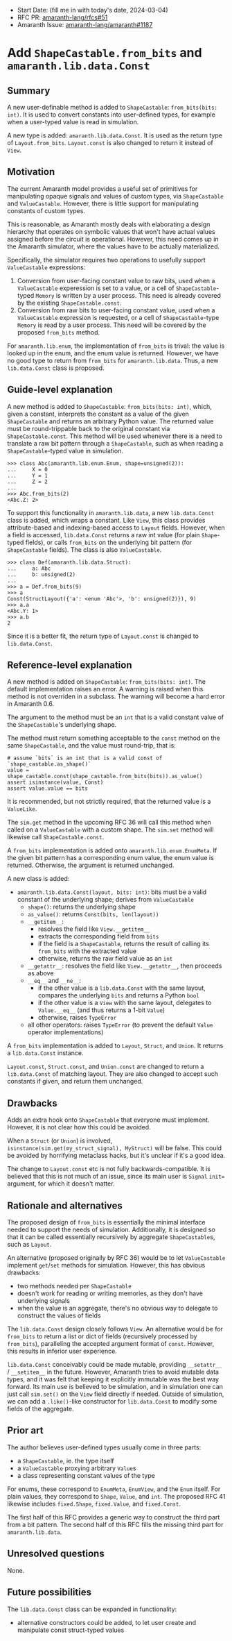 - Start Date: (fill me in with today's date, 2024-03-04)
- RFC PR: [amaranth-lang/rfcs#51](https://github.com/amaranth-lang/rfcs/pull/51)
- Amaranth Issue: [amaranth-lang/amaranth#1187](https://github.com/amaranth-lang/amaranth/issues/1187)

# Add `ShapeCastable.from_bits` and `amaranth.lib.data.Const`

## Summary
[summary]: #summary

A new user-definable method is added to `ShapeCastable`: `from_bits(bits: int)`. It is used to convert constants into user-defined types, for example when a user-typed value is read in simulation.

A new type is added: `amaranth.lib.data.Const`. It is used as the return type of `Layout.from_bits`. `Layout.const` is also changed to return it instead of `View`.

## Motivation
[motivation]: #motivation

The current Amaranth model provides a useful set of primitives for manipulating opaque signals and values of custom types, via `ShapeCastable` and `ValueCastable`.  However, there is little support for manipulating constants of custom types.

This is reasonable, as Amaranth mostly deals with elaborating a design hierarchy that operates on symbolic values that won't have actual values assigned before the circuit is operational. However,  this need comes up in the Amaranth simulator, where the values have to be actually materialized.

Specifically, the simulator requires two operations to usefully support `ValueCastable` expressions:

1. Conversion from user-facing constant value to raw bits, used when a `ValueCastable` experession is set to a value, or a cell of `ShapeCastable`-typed `Memory` is written by a user process. This need is already covered by the existing `ShapeCastable.const`.
2. Conversion from raw bits to user-facing constant value, used when a `ValueCastable` expression is requested, or a cell of `ShapeCastable`-type `Memory` is read by a user process. This need will be covered by the proposed `from_bits` method.

For `amaranth.lib.enum`, the implementation of `from_bits` is trival: the value is looked up in the enum, and the enum value is returned. However, we have no good type to return from `from_bits` for `amaranth.lib.data`. Thus, a new `lib.data.Const` class is proposed.


## Guide-level explanation
[guide-level-explanation]: #guide-level-explanation

A new method is added to `ShapeCastable`: `from_bits(bits: int)`, which, given a constant, interprets the constant as a value of the given `ShapeCastable` and returns an arbitrary Python value. The returned value must be round-trippable back to the original constant via `ShapeCastable.const`. This method will be used whenever there is a need to translate a raw bit pattern through a `ShapeCastable`, such as when reading a `ShapeCastable`-typed value in simulation.

```
>>> class Abc(amaranth.lib.enum.Enum, shape=unsigned(2)):
...     X = 0
...     Y = 1
...     Z = 2
... 
>>> Abc.from_bits(2)
<Abc.Z: 2>
```

To support this functionality in `amaranth.lib.data`, a new `lib.data.Const` class is added, which wraps a constant. Like `View`, this class provides attribute-based and indexing-based access to `Layout` fields. However, when a field is accessed, `lib.data.Const` returns a raw int value (for plain `Shape`-typed fields), or calls `from_bits` on the underlying bit pattern (for `ShapeCastable` fields). The class is also `ValueCastable`.

```
>>> class Def(amaranth.lib.data.Struct):
...     a: Abc
...     b: unsigned(2)
... 
>>> a = Def.from_bits(9)
>>> a
Const(StructLayout({'a': <enum 'Abc'>, 'b': unsigned(2)}), 9)
>>> a.a
<Abc.Y: 1>
>>> a.b
2
```

Since it is a better fit, the return type of `Layout.const` is changed to `lib.data.Const`.

## Reference-level explanation
[reference-level-explanation]: #reference-level-explanation

A new method is added on `ShapeCastable`: `from_bits(bits: int)`. The default implementation raises an error. A warning is raised when this method is not overriden in a subclass. The warning will become a hard error in Amaranth 0.6.

The argument to the method must be an `int` that is a valid constant value of the `ShapeCastable`'s underlying shape.

The method must return something acceptable to the `const` method on the same `ShapeCastable`, and the value must round-trip, that is:

```
# assume `bits` is an int that is a valid const of `shape_castable.as_shape()`
value = shape_castable.const(shape_castable.from_bits(bits)).as_value()
assert isinstance(value, Const)
assert value.value == bits
```

It is recommended, but not strictly required, that the returned value is a `ValueLike`.

The `sim.get` method in the upcoming RFC 36 will call this method when called on a `ValueCastable` with a custom shape. The `sim.set` method will likewise call `ShapeCastable.const`.

A `from_bits` implementation is added onto `amaranth.lib.enum.EnumMeta`. If the given bit pattern has a corresponding enum value, the enum value is returned. Otherwise, the argument is returned unchanged.

A new class is added:

- `amaranth.lib.data.Const(layout, bits: int)`: bits must be a valid constant of the underlying shape; derives from `ValueCastable`
  - `shape()`: returns the underlying shape
  - `as_value()`: returns `Const(bits, len(layout))`
  - `__getitem__`:
    - resolves the field like `View.__getitem__`
    - extracts the corresponding field from `bits`
    - if the field is a `ShapeCastable`, returns the result of calling its `from_bits` with the extracted value
    - otherwise, returns the raw field value as an `int`
  - `__getattr__`: resolves the field like `View.__getattr__`, then proceeds as above
  - `__eq__` and `__ne__`:
    - if the other value is a `lib.data.Const` with the same layout, compares the underlying `bits` and returns a Python `bool`
    - if the other value is a `View` with the same layout, delegates to `Value.__eq__` (and thus returns a 1-bit `Value`)
    - otherwise, raises `TypeError`
  - all other operators: raises `TypeError` (to prevent the default `Value` operator implementations)

A `from_bits` implementation is added to `Layout`, `Struct`, and `Union`. It returns a `lib.data.Const` instance.

`Layout.const`, `Struct.const`, and `Union.const` are changed to return a `lib.data.Const` of matching layout. They are also changed to accept such constants if given, and return them unchanged.

## Drawbacks
[drawbacks]: #drawbacks

Adds an extra hook onto `ShapeCastable` that everyone must implement. However, it is not clear how this could be avoided.

When a `Struct` (or `Union`) is involved, `isinstance(sim.get(my_struct_signal), MyStruct)` will be false. This could be avoided by horrifying metaclass hacks, but it's unclear if it's a good idea.

The change to `Layout.const` etc is not fully backwards-compatible. It is believed that this is not much of an issue, since its main user is `Signal` `init=` argument, for which it doesn't matter.

## Rationale and alternatives
[rationale-and-alternatives]: #rationale-and-alternatives

The proposed design of `from_bits` is essentially the minimal interface needed to support the needs of simulation. Additionally, it is designed so that it can be called essentially recursively by aggregate `ShapeCastable`s, such as `Layout`.

An alternative (proposed originally by RFC 36) would be to let `ValueCastable` implement `get`/`set` methods for simulation. However, this has obvious drawbacks:

- two methods needed per `ShapeCastable`
- doesn't work for reading or writing memories, as they don't have underlying signals
- when the value is an aggregate, there's no obvious way to delegate to construct the values of fields

The `lib.data.Const` design closely follows `View`. An alternative would be for `from_bits` to return a list or dict of fields (recursively processed by `from_bits`), paralleling the accepted argument format of `const`. However, this results in inferior user experience.

`lib.data.Const` conceivably could be made mutable, providing `__setattr__` / `__setitem__` in the future. However, Amaranth tries to avoid mutable data types, and it was felt that keeping it explicitly immutable was the best way forward. Its main use is believed to be simulation, and in simulation one can just call `sim.set()` on the `View` field directly if needed. Outside of simulation, we can add a `.like()`-like constructor for `lib.data.Const` to modify some fields of the aggregate.

## Prior art
[prior-art]: #prior-art

The author believes user-defined types usually come in three parts:

- a `ShapeCastable`, ie. the type itself
- a `ValueCastable` proxying arbitrary `Value`s
- a class representing constant values of the type

For enums, these correspond to `EnumMeta`, `EnumView`, and the `Enum` itself. For plain values, they correspond to `Shape`, `Value`, and `int`. The proposed RFC 41 likewise includes `fixed.Shape`, `fixed.Value`, and `fixed.Const`.

The first half of this RFC provides a generic way to construct the third part from a bit pattern. The second half of this RFC fills the missing third part for `amaranth.lib.data`.

## Unresolved questions
[unresolved-questions]: #unresolved-questions

None.

## Future possibilities
[future-possibilities]: #future-possibilities

The `lib.data.Const` class can be expanded in functionality:

- alternative constructors could be added, to let user create and manipulate const struct-typed values
